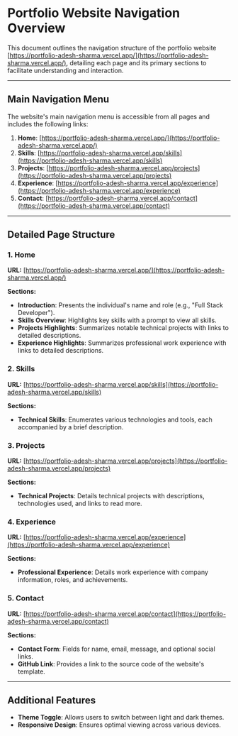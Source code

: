 # Portfolio Website Navigation Overview

This document outlines the navigation structure of the portfolio website [https://portfolio-adesh-sharma.vercel.app/](https://portfolio-adesh-sharma.vercel.app/), detailing each page and its primary sections to facilitate understanding and interaction.

---

## Main Navigation Menu

The website's main navigation menu is accessible from all pages and includes the following links:

1. **Home**: [https://portfolio-adesh-sharma.vercel.app/](https://portfolio-adesh-sharma.vercel.app/)
2. **Skills**: [https://portfolio-adesh-sharma.vercel.app/skills](https://portfolio-adesh-sharma.vercel.app/skills)
3. **Projects**: [https://portfolio-adesh-sharma.vercel.app/projects](https://portfolio-adesh-sharma.vercel.app/projects)
4. **Experience**: [https://portfolio-adesh-sharma.vercel.app/experience](https://portfolio-adesh-sharma.vercel.app/experience)
5. **Contact**: [https://portfolio-adesh-sharma.vercel.app/contact](https://portfolio-adesh-sharma.vercel.app/contact)

---

## Detailed Page Structure

### 1. Home

**URL:** [https://portfolio-adesh-sharma.vercel.app/](https://portfolio-adesh-sharma.vercel.app/)

**Sections:**

- **Introduction**: Presents the individual's name and role (e.g., "Full Stack Developer").
- **Skills Overview**: Highlights key skills with a prompt to view all skills.
- **Projects Highlights**: Summarizes notable technical projects with links to detailed descriptions.
- **Experience Highlights**: Summarizes professional work experience with links to detailed descriptions.

### 2. Skills

**URL:** [https://portfolio-adesh-sharma.vercel.app/skills](https://portfolio-adesh-sharma.vercel.app/skills)

**Sections:**

- **Technical Skills**: Enumerates various technologies and tools, each accompanied by a brief description.

### 3. Projects

**URL:** [https://portfolio-adesh-sharma.vercel.app/projects](https://portfolio-adesh-sharma.vercel.app/projects)

**Sections:**

- **Technical Projects**: Details technical projects with descriptions, technologies used, and links to read more.

### 4. Experience

**URL:** [https://portfolio-adesh-sharma.vercel.app/experience](https://portfolio-adesh-sharma.vercel.app/experience)

**Sections:**

- **Professional Experience**: Details work experience with company information, roles, and achievements.

### 5. Contact

**URL:** [https://portfolio-adesh-sharma.vercel.app/contact](https://portfolio-adesh-sharma.vercel.app/contact)

**Sections:**

- **Contact Form**: Fields for name, email, message, and optional social links.
- **GitHub Link**: Provides a link to the source code of the website's template.

---

## Additional Features

- **Theme Toggle**: Allows users to switch between light and dark themes.
- **Responsive Design**: Ensures optimal viewing across various devices.
